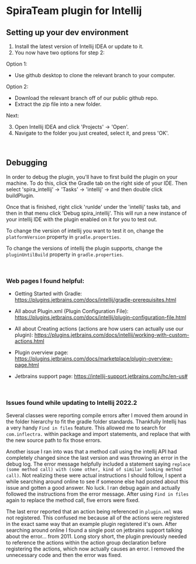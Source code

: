 # SpiraTeam plugin for Intellij
## Setting up your dev environment

1. Install the latest version of Intellij IDEA or update to it.
2. You now have two options for step 2:

Option 1:
* Use github desktop to clone the relevant branch to your computer.

Option 2:
* Download the relevant branch off of our public github repo.
* Extract the zip file into a new folder.

Next:

3. Open Intellij IDEA and click 'Projects' -> 'Open'.
4. Navigate to the folder you just created, select it, and press 'OK'.

<br>

## Debugging

In order to debug the plugin, you'll have to first build the plugin on your machine. To do this, click the Gradle tab on the right side of your IDE.
Then select 'spira_intellij' -> 'Tasks' -> 'intellij' -> and then double click buildPlugin.

Once that is finished, right click 'runIde' under the 'intellij' tasks tab, and then in that menu click 'Debug spira_intellij'. This will run a new instance of your intellij IDE with the plugin enabled on it for you to test out.

To change the version of intellij you want to test it on, change the `platformVersion` property in `gradle.properties`.

To change the versions of intellij the plugin supports, change the `pluginUntilBuild` property in `gradle.properties`.

<br>

### Web pages I found helpful:
* Getting Started with Gradle:
https://plugins.jetbrains.com/docs/intellij/gradle-prerequisites.html

* All about Plugin.xml (Plugin Configuration File): https://plugins.jetbrains.com/docs/intellij/plugin-configuration-file.html

* All about Creating actions (actions are how users can actually use our plugin): https://plugins.jetbrains.com/docs/intellij/working-with-custom-actions.html 

* Plugin overview page: https://plugins.jetbrains.com/docs/marketplace/plugin-overview-page.html

* Jetbrains support page: https://intellij-support.jetbrains.com/hc/en-us#


<br>


### Issues found while updating to Intellij 2022.2

Several classes were reporting compile errors after I moved them around in the folder hierarchy to fit the gradle folder standards. Thankfully Intellij has a very handy `Find in files` feature. This allowed me to search for `com.inflectra.` within package and import statements, and replace that with the new source path to fix those errors.

Another issue I ran into was that a method call using the intellij API had completely changed since the last version and was throwing an error in the debug log. The error message helpfully included a statement saying `replace (some method call) with (some other, kind of similar looking method call)`. Not realizing these were actual instructions I should follow, I spent a while searching around online to see if someone else had posted about this issue and gotten a good answer. No luck. I ran debug again and actually followed the instructions from the error message. After using `Find in files` again to replace the method call, five errors were fixed.

The last error reported that an action being referenced in `plugin.xml` was not registered. This confused me because all of the actions were registered in the exact same way that an example plugin registered it's own. After searching around online I found a single post on jetbrains support talking about the error... from 2011. Long story short, the plugin previously needed to reference the actions within the action group declaration before registering the actions, which now actually causes an error. I removed the unnecessary code and then the error was fixed.

